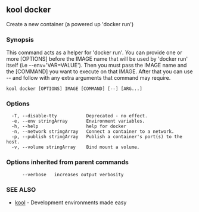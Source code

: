 ## kool docker

Create a new container (a powered up 'docker run')

### Synopsis

This command acts as a helper for 'docker run'.
You can provide one or more [OPTIONS] before the IMAGE name that will be used
by 'docker run' itself (i.e --env='VAR=VALUE'). Then you must pass
the IMAGE name and the [COMMAND] you want to execute on that IMAGE. After that you can use -- and follow with any extra arguments that command may require.

```
kool docker [OPTIONS] IMAGE [COMMAND] [--] [ARG...]
```

### Options

```
  -T, --disable-tty           Deprecated - no effect.
  -e, --env stringArray       Environment variables.
  -h, --help                  help for docker
  -n, --network stringArray   Connect a container to a network.
  -p, --publish stringArray   Publish a container's port(s) to the host.
  -v, --volume stringArray    Bind mount a volume.
```

### Options inherited from parent commands

```
      --verbose   increases output verbosity
```

### SEE ALSO

* [kool](kool)	 - Development environments made easy

